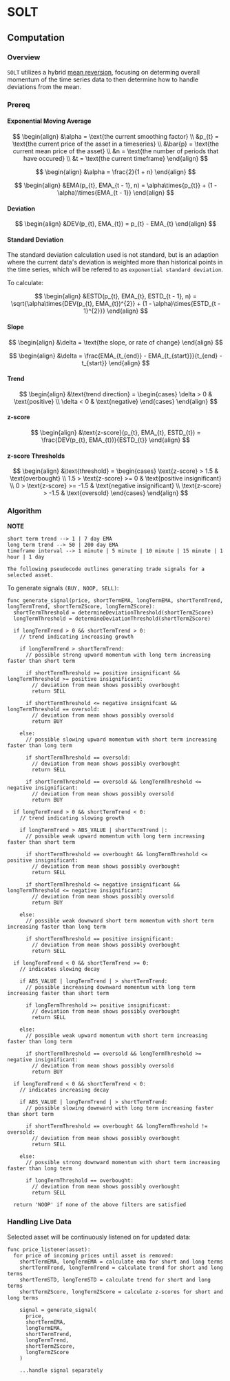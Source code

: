 # SOLT


## Computation


### Overview

`SOLT` utilizes a hybrid [mean reversion](https://en.wikipedia.org/wiki/Mean_reversion_(finance)), focusing on determing overall momentum of the time series data to then determine how to handle deviations from the mean.


### Prereq

#### Exponential Moving Average

$$
\begin{align}
  &\alpha = \text{the current smoothing factor} \\
  &p_{t} = \text{the current price of the asset in a timeseries} \\
  &\bar{p} = \text{the current mean price of the asset} \\
  &n = \text{the number of periods that have occured} \\
  &t = \text{the current timeframe}
\end{align}
$$

$$
\begin{align}
  &\alpha = \frac{2}{1 + n}
\end{align}
$$

$$
\begin{align}
  &EMA(p_{t}, EMA_{t - 1}, n) = \alpha\times{p_{t}} + (1 - \alpha)\times{EMA_{t - 1}}
\end{align}
$$

#### Deviation

$$
\begin{align}
  &DEV(p_{t}, EMA_{t}) = p_{t} - EMA_{t}
\end{align}
$$

#### Standard Deviation

The standard deviation calculation used is not standard, but is an adaption where the current data's deviation is weighted more than historical points in the time series, which will be refered to as `exponential standard deviation`.

To calculate:

$$
\begin{align}
  &ESTD(p_{t}, EMA_{t}, ESTD_{t - 1}, n) = \sqrt{\alpha\times{DEV(p_{t}, EMA_{t})^{2}} + (1 - \alpha)\times{ESTD_{t - 1}^{2}}}
\end{align}
$$

#### Slope

$$
\begin{align}
  &\delta = \text{the slope, or rate of change}
\end{align}
$$

$$
\begin{align}
  &\delta = \frac{EMA_{t_{end}} - EMA_{t_{start}}}{t_{end} - t_{start}}
\end{align}
$$

#### Trend

$$
\begin{align}
  &\text{trend direction} =
  \begin{cases}
    \delta > 0 & \text{positive} \\
    \delta < 0 & \text{negative}
  \end{cases}
\end{align}
$$

#### z-score

$$
\begin{align}
  &\text{z-score}(p_{t}, EMA_{t}, ESTD_{t}) = \frac{DEV(p_{t}, EMA_{t})}{ESTD_{t}}
\end{align}
$$

#### z-score Thresholds

$$
\begin{align}
  &\text{threshold} =
  \begin{cases}
    \text{z-score} > 1.5 & \text{overbought} \\
    1.5 > \text{z-score} >= 0 & \text{positive insignificant} \\
    0 > \text{z-score} >= -1.5 & \text{negative insignificant} \\
    \text{z-score} > -1.5 & \text{oversold}
  \end{cases}
\end{align}
$$


### Algorithm

**NOTE**

```
short term trend --> 1 | 7 day EMA
long term trend --> 50 | 200 day EMA
timeframe interval --> 1 minute | 5 minute | 10 minute | 15 minute | 1 hour | 1 day
```

`The following pseudocode outlines generating trade signals for a selected asset.`

To generate signals `(BUY, NOOP, SELL)`:
```
func generate_signal(price, shortTermEMA, longTermEMA, shortTermTrend, longTermTrend, shortTermZScore, longTermZScore):
  shortTermThreshold = determineDeviationThreshold(shortTermZScore)
  longTermThreshold = determineDeviationThreshold(shortTermZScore)

  if longTermTrend > 0 && shortTermTrend > 0:
    // trend indicating increasing growth 

    if longTermTrend > shortTermTrend:
      // possible strong upward momentum with long term increasing faster than short term

      if shortTermThreshold >= positive insignificant && longTermThreshold >= positive insignificant:
        // deviation from mean shows possibly overbought
        return SELL

      if shortTermThreshold <= negative insignifcant && longTermThreshold == oversold:
        // deviation from mean shows possibly oversold
        return BUY
    
    else:
      // possible slowing upward momentum with short term increasing faster than long term

      if shortTermThreshold == oversold:
        // deviation from mean shows possibly overbought
        return SELL

      if shortTermThreshold == oversold && longTermThreshold <= negative insignificant:
        // deviation from mean shows possibly oversold
        return BUY
  
  if longTermTrend > 0 && shortTermTrend < 0:
    // trend indicating slowing growth 

    if longTermTrend > ABS_VALUE | shortTermTrend |:
      // possible weak upward momentum with long term increasing faster than short term

      if shortTermThreshold == overbought && longTermThreshold <= positive insignificant:
        // deviation from mean shows possibly overbought
        return SELL
      
      if shortTermThreshold <= negative insignificant && longTermThreshold <= negative insignificant:
        // deviation from mean shows possibly oversold
        return BUY

    else:
      // possible weak downward short term momentum with short term increasing faster than long term
      
      if shortTermThreshold == positive insignificant:
        // deviation from mean shows possibly overbought
        return SELL

  if longTermTrend < 0 && shortTermTrend >= 0:
    // indicates slowing decay

    if ABS_VALUE | longTermTrend | > shortTermTrend:
      // possible increasing downward momentum with long term increasing faster than short term
     
      if longTermThreshold >= positive insignificant:
        // deviation from mean shows possibly overbought
        return SELL
    
    else:
      // possible weak upward momentum with short term increasing faster than long term

      if shortTermThreshold == oversold && longTermThreshold >= negative insignificant:
        // deviation from mean shows possibly oversold
        return BUY

  if longTermTrend < 0 && shortTermTrend < 0:
    // indicates increasing decay

    if ABS_VALUE | longTermTrend | > shortTermTrend:
      // possible slowing downward with long term increasing faster than short term

      if shortTermThreshold == overbought && longTermThreshold != oversold:
        // deviation from mean shows possibly overbought
        return SELL
    
    else:
      // possible strong downward momentum with short term increasing faster than long term

      if longTermThreshold == overbought:
        // deviation from mean shows possibly overbought
        return SELL

  return 'NOOP' if none of the above filters are satisfied
```


### Handling Live Data

Selected asset will be continuously listened on for updated data:
```
func price_listener(asset):
  for price of incoming prices until asset is removed:
    shortTermEMA, longTermEMA = calculate ema for short and long terms
    shortTermTrend, longTermTrend = calculate trend for short and long terms
    shortTermSTD, longTermSTD = calculate trend for short and long terms
    shortTermZScore, longTermZScore = calculate z-scores for short and long terms

    signal = generate_signal(
      price, 
      shortTermEMA,
      longTermEMA,
      shortTermTrend,
      longTermTrend,
      shortTermZScore,
      longTermZScore
    )

    ...handle signal separately
```